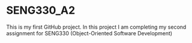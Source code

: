 # SENG330_A2
This is my first GitHub project. 
In this project I am completing my second assignment for SENG330 (Object-Oriented Software Development)
